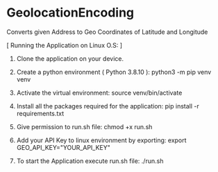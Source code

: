 # GeolocationEncoding
Converts given Address to Geo Coordinates of Latitude and Longitude


[ Running the Application on Linux O.S: ]

1. Clone the application on your device.

2. Create a python environment ( Python 3.8.10 ): python3 -m pip venv venv

3. Activate the virtual environment: source venv/bin/activate 

4. Install all the packages required for the application: pip install -r requirements.txt

5. Give permission to run.sh file: chmod +x run.sh

6. Add your API Key to linux environment by exporting: export GEO_API_KEY="YOUR_API_KEY"

7. To start the Application execute run.sh file: ./run.sh

